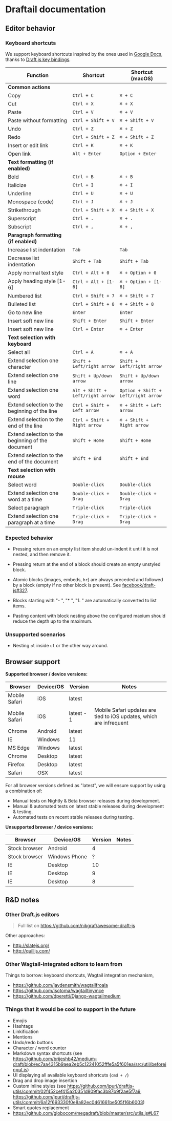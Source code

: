 Draftail documentation
======================

## Editor behavior

### Keyboard shortcuts

We support keyboard shortcuts inspired by the ones used in [Google Docs](https://support.google.com/docs/answer/179738), thanks to [Draft.js key bindings](https://facebook.github.io/draft-js/docs/advanced-topics-key-bindings.html).

| Function | Shortcut | Shortcut (macOS) |
|----------|----------|------------------|
| **Common actions** |||
| Copy | `Ctrl + C` | `⌘ + C` |
| Cut | `Ctrl + X` | `⌘ + X` |
| Paste | `Ctrl + V` | `⌘ + V` |
| Paste without formatting | `Ctrl + Shift + V` | `⌘ + Shift + V` |
| Undo | `Ctrl + Z` | `⌘ + Z` |
| Redo | `Ctrl + Shift + Z` | `⌘ + Shift + Z` |
| Insert or edit link | `Ctrl + K` | `⌘ + K` |
| Open link | `Alt + Enter` | `Option + Enter` |
| **Text formatting (if enabled)** |||
| Bold | `Ctrl + B` | `⌘ + B` |
| Italicize | `Ctrl + I` | `⌘ + I` |
| Underline | `Ctrl + U` | `⌘ + U` |
| Monospace (code) | `Ctrl + J` | `⌘ + J` |
| Strikethrough | `Ctrl + Shift + X` | `⌘ + Shift + X` |
| Superscript | `Ctrl + .` | `⌘ + .` |
| Subscript | `Ctrl + ,` | `⌘ + ,` |
| **Paragraph formatting (if enabled)** |||
| Increase list indentation | `Tab` | `Tab` |
| Decrease list indentation | `Shift + Tab` | `Shift + Tab` |
| Apply normal text style | `Ctrl + Alt + 0` | `⌘ + Option + 0` |
| Apply heading style [1-6] | `Ctrl + Alt + [1-6]` | `⌘ + Option + [1-6]` |
| Numbered list | `Ctrl + Shift + 7` | `⌘ + Shift + 7` |
| Bulleted list | `Ctrl + Shift + 8` | `⌘ + Shift + 8` |
| Go to new line | `Enter` | `Enter` |
| Insert soft new line | `Shift + Enter` | `Shift + Enter` |
| Insert soft new line | `Ctrl + Enter` | `⌘ + Enter` |
| **Text selection with keyboard** |||
| Select all | `Ctrl + A` | `⌘ + A` |
| Extend selection one character | `Shift + Left/right arrow` | `Shift + Left/right arrow` |
| Extend selection one line | `Shift + Up/down arrow` | `Shift + Up/down arrow` |
| Extend selection one word | `Alt + Shift + Left/right arrow` | `Option + Shift + Left/right arrow` |
| Extend selection to the beginning of the line | `Ctrl + Shift + Left arrow` | `⌘ + Shift + Left arrow` |
| Extend selection to the end of the line | `Ctrl + Shift + Right arrow` | `⌘ + Shift + Right arrow` |
| Extend selection to the beginning of the document | `Shift + Home` | `Shift + Home` |
| Extend selection to the end of the document | `Shift + End` | `Shift + End` |
| **Text selection with mouse** |||
| Select word | `Double-click` | `Double-click` |
| Extend selection one word at a time | `Double-click + Drag` | `Double-click + Drag` |
| Select paragraph | `Triple-click` | `Triple-click` |
| Extend selection one paragraph at a time | `Triple-click + Drag` | `Triple-click + Drag` |

### Expected behavior

- Pressing return on an empty list item should un-indent it until it is not nested, and then remove it.
- Pressing return at the end of a block should create an empty unstyled block.
- Atomic blocks (images, embeds, `hr`) are always preceded and followed by a block (empty if no other block is present). See [facebook/draft-js#327](https://github.com/facebook/draft-js/issues/327).
- Blocks starting with "- ", "* ", "1. " are automatically converted to list items.


- Pasting content with block nesting above the configured maxium should reduce the depth up to the maximum.

### Unsupported scenarios

- Nesting `ol` inside `ul` or the other way around.

## Browser support

**Supported browser / device versions:**

| Browser | Device/OS | Version | Notes |
|---------|-----------|---------|-------|
| Mobile Safari | iOS | latest ||
| Mobile Safari | iOS | latest - 1 | Mobile Safari updates are tied to iOS updates, which are infrequent |
| Chrome | Android | latest ||
| IE | Windows | 11 ||
| MS Edge | Windows | latest ||
| Chrome | Desktop | latest ||
| Firefox | Desktop | latest ||
| Safari | OSX | latest ||

For all browser versions defined as "latest", we will ensure support by using a combination of:

- Manual tests on Nightly & Beta browser releases during development.
- Manual & automated tests on latest stable releases during development & testing.
- Automated tests on recent stable releases during testing.

**Unsupported browser / device versions:**

| Browser | Device/OS | Version | Notes |
|---------|-----------|---------|-------|
| Stock browser | Android | 4 |  |
| Stock browser | Windows Phone | ? |  |
| IE | Desktop | 10 |  |
| IE | Desktop | 9 |  |
| IE | Desktop | 8 |  |

## R&D notes

### Other Draft.js editors

> Full list on https://github.com/nikgraf/awesome-draft-js

Other approaches:

- http://slatejs.org/
- http://quilljs.com/

### Other Wagtail-integrated editors to learn from

Things to borrow: keyboard shortcuts, Wagtail integration mechanism,

- https://github.com/jaydensmith/wagtailfroala
- https://github.com/isotoma/wagtailtinymce
- https://github.com/dperetti/Django-wagtailmedium

### Things that it would be cool to support in the future

- Emojis
- Hashtags
- Linkification
- Mentions
- Undo/redo buttons
- Character / word counter
- Markdown syntax shortcuts (see https://github.com/brijeshb42/medium-draft/blob/ec7aa4315b9aea2eb5c12241052fffe5a5f601ea/src/util/beforeinput.js)
- UI displaying all available keyboard shortcuts (`cmd + /`)
- Drag and drop image insertion
- Custom inline styles (see https://github.com/jpuri/draftjs-utils/commit/02f452cef415a20351d809fac3b87b9f2ae5f7a9, https://github.com/jpuri/draftjs-utils/commit/6a12f693330f0e8a82ec0461661be505f16b6003)
- Smart quotes replacement
- https://github.com/globocom/megadraft/blob/master/src/utils.js#L67
